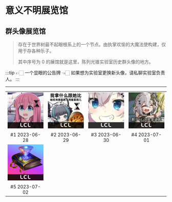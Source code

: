 # 意义不明展览馆

## 群头像展览馆

> 存在于世界树最不起眼根系上的一个节点。由执掌欢愉的大魔法使构建，仅用于存各种乐子。
>
> 其中序号为 0 的展馆就是这里，陈列光锥实验室历史群头像的地方。

:::tip 👉🏻 一个显眼的公告牌 👈🏻
如果想为实验室更换新头像，请私聊实验室负责人。
:::

---

|                                      <!-- -->                                      |                                      <!-- -->                                      |                                      <!-- -->                                      |                                      <!-- -->                                      |
| :--------------------------------------------------------------------------------: | :--------------------------------------------------------------------------------: | :--------------------------------------------------------------------------------: | :--------------------------------------------------------------------------------: |
| <img src="./avatars/lcl_brand_icon_1.png" alt="#1" ><center>#1 2023-06-28</center> | <img src="./avatars/lcl_brand_icon_2.png" alt="#2" ><center>#2 2023-06-29</center> | <img src="./avatars/lcl_brand_icon_3.png" alt="#3" ><center>#3 2023-06-30</center> | <img src="./avatars/lcl_brand_icon_4.png" alt="#4" ><center>#4 2023-07-01</center> |
| <img src="./avatars/lcl_brand_icon_5.png" alt="#5" ><center>#5 2023-07-02</center> |                                                                                    |                                                                                    |                                                                                    |

<style scoped>
  table>thead>tr {
    display: none;
  }

  img {
    width: 100%;
    object-fit: cover;
  }

  center {
    margin-top: 8px;
  }
</style>
